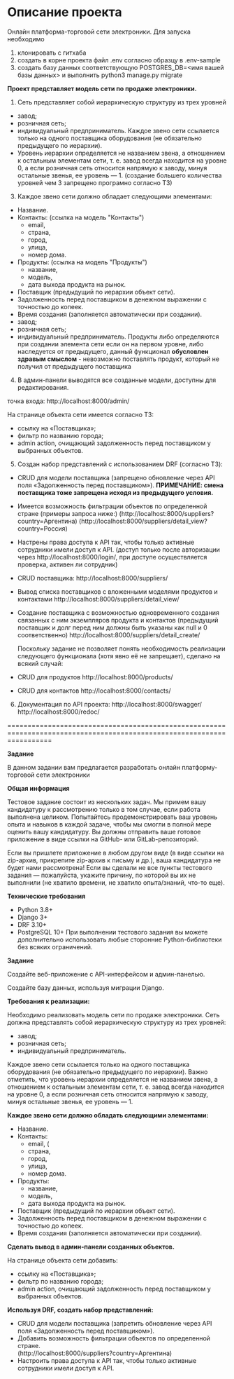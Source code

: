 # Описание проекта

Онлайн платформа-торговой сети электроники.
Для запуска необходимо 
1. клонировать с гитхаба
2. создать в корне проекта файл .env согласно образцу в .env-sample
3. создать базу данных соответствующую POSTGRES_DB=<имя вашей базы данных> и выполнить python3 manage.py migrate

**Проект представляет модель сети по продаже электроники.**
1. Сеть представляет собой иерархическую структуру из трех уровней
- завод; 
- розничная сеть;
- индивидуальный предприниматель.
Каждое звено сети ссылается только на одного поставщика оборудования (не обязательно предыдущего по иерархии). 
- Уровень иерархии определяется не названием звена, а отношением к остальным элементам сети, т. е. завод всегда находится на уровне 0, а если розничная сеть относится напрямую к заводу, минуя остальные звенья, ее уровень — 1. 
(создание большего количества уровней чем 3 запрещено програмно согласно ТЗ)

3. Каждое звено сети должно обладает следующими элементами:
- Название.
- Контакты: (ссылка на модель "Контакты")
  - email,
  - страна,
  - город,
  - улица,
  - номер дома.
- Продукты: (ссылка на модель "Продукты")
  - название,
  - модель,
  - дата выхода продукта на рынок.
- Поставщик (предыдущий по иерархии объект сети). 
- Задолженность перед поставщиком в денежном выражении с точностью до копеек. 
- Время создания (заполняется автоматически при создании). 
- завод; 
- розничная сеть;
- индивидуальный предприниматель.
Продукты либо определяются при создании элемента сети если он на первом уровне, либо наследуется от предыдущего,
данный функционал **обусловлен здравым смыслом** - невозможно поставлять продукт, который не получил от предыдущего поставщика

4. В админ-панели выводятся все созданные модели, доступны для редактирования.

точка входа: http://localhost:8000/admin/

На странице объекта сети имеется согласно ТЗ:
- ссылку на «Поставщика»; 
- фильтр по названию города; 
- admin action, очищающий задолженность перед поставщиком у выбранных объектов. 


5. Создан набор представлений с использованием DRF (согласно ТЗ):

- CRUD для модели поставщика (запрещено обновление через API поля «Задолженность перед поставщиком»).
  **ПРИМЕЧАНИЕ: смена поставщика тоже запрещена исходя из предыдущего условия.**
- Имеется возможность фильтрации объектов по определенной стране (примеры запроса ниже:)
  (http://localhost:8000/suppliers?country=Аргентина)
  (http://localhost:8000/suppliers/detail_view?country=Россия)
- Настрены права доступа к API так, чтобы только активные сотрудники имели доступ к API. 
  (доступ только после авторизации через http://localhost:8000/login/, при доступе осуществляется проверка, активен ли сотрудник)


- CRUD поставщика:
  http://localhost:8000/suppliers/

- Вывод списка поставщиков с вложенными моделями продуктов и контактами
  http://localhost:8000/suppliers/detail_view/

- Создание поставщика с возможностью одновременного создания связанных с ним экземпляров продукта и контактов
  (предыдущий поставщик и долг перед ним должны быть указаны как null и 0 соответственно)
  http://localhost:8000/suppliers/detail_create/

  Поскольку задание не позволяет понять необходимость реализации следующего функционала
  (хотя явно её не запрещает), сделано на всякий случай:
- CRUD для продуктов
  http://localhost:8000/products/
- CRUD для контактов
  http://localhost:8000/contacts/


6. Документация по API проекта:
    http://localhost:8000/swagger/
    http://localhost:8000/redoc/

=======================================================================================================================




**Задание**

В данном задании вам предлагается разработать онлайн платформу-торговой сети электроники

**Общая информация**

Тестовое задание состоит из нескольких задач. Мы примем вашу кандидатуру к рассмотрению только в том случае, если работа выполнена целиком. Попытайтесь продемонстрировать ваш уровень опыта и навыков в каждой задаче, чтобы мы смогли в полной мере оценить вашу кандидатуру.
Вы должны отправить ваше готовое приложение в виде ссылки на GitHub- или GitLab-репозиторий. 

Если вы пришлете приложение в любом другом виде (в виде ссылки на zip-архив, прикрепите zip-архив к письму и др.), ваша кандидатура не будет нами рассмотрена!
Если вы сделали не все пункты тестового задания — пожалуйста, укажите причину, по которой вы их не выполнили (не хватило времени, не хватило опыта/знаний, что-то еще).

**Технические требования**
- Python 3.8+ 
- Django 3+
- DRF 3.10+ 
- PostgreSQL 10+ 
При выполнении тестового задания вы можете дополнительно использовать любые сторонние Python-библиотеки без всяких ограничений.

**Задание**

Создайте веб-приложение с API-интерфейсом и админ-панелью.

Создайте базу данных, используя миграции Django.


**Требования к реализации:**

Необходимо реализовать модель сети по продаже электроники.
Сеть должна представлять собой иерархическую структуру из трех уровней: 

- завод; 
- розничная сеть;
- индивидуальный предприниматель.

Каждое звено сети ссылается только на одного поставщика оборудования (не обязательно предыдущего по иерархии). Важно отметить, что уровень иерархии определяется не названием звена, а отношением к остальным элементам сети, т. е. завод всегда находится на уровне 0, а если розничная сеть относится напрямую к заводу, минуя остальные звенья, ее уровень — 1. 


**Каждое звено сети должно обладать следующими элементами:** 
- Название.
- Контакты:
  - email, (
  - страна, 
  - город, 
  - улица, 
  - номер дома. 
- Продукты: 
  - название,
  - модель, 
  - дата выхода продукта на рынок. 
- Поставщик (предыдущий по иерархии объект сети). 
- Задолженность перед поставщиком в денежном выражении с точностью до копеек. 
- Время создания (заполняется автоматически при создании). 


**Сделать вывод в админ-панели созданных объектов.**

На странице объекта сети добавить:
- ссылку на «Поставщика»; 
- фильтр по названию города; 
- admin action, очищающий задолженность перед поставщиком у выбранных объектов. 


**Используя DRF, создать набор представлений:**

- CRUD для модели поставщика (запретить обновление через API поля «Задолженность перед поставщиком»).
- Добавить возможность фильтрации объектов по определенной стране.  
  (http://localhost:8000/suppliers?country=Аргентина)
- Настроить права доступа к API так, чтобы только активные сотрудники имели доступ к API. 
